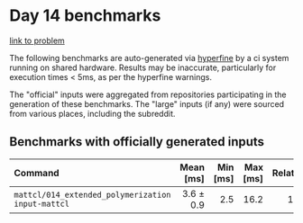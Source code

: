 # Day 14 benchmarks

[link to problem](http://adventofcode.com/2021/day/14)

The following benchmarks are auto-generated via [hyperfine](https://github.com/sharkdp/hyperfine) by a ci system running on shared hardware. Results may be inaccurate, particularly for execution times < 5ms, as per the hyperfine warnings.

The "official" inputs were aggregated from repositories participating in the generation of these benchmarks. The "large" inputs (if any) were sourced from various places, including the subreddit.

## Benchmarks with officially generated inputs
| Command | Mean [ms] | Min [ms] | Max [ms] | Relative |
|:---|---:|---:|---:|---:|
| `mattcl/014_extended_polymerization input-mattcl` | 3.6 ± 0.9 | 2.5 | 16.2 | 1.00 |
